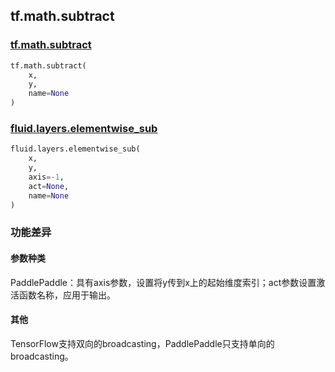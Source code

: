 ## tf.math.subtract

### [tf.math.subtract](https://www.tensorflow.org/versions/r1.13/api_docs/python/tf/math/subtract)

```python
tf.math.subtract(
    x,
    y,
    name=None
)
```

### [ fluid.layers.elementwise_sub](https://www.paddlepaddle.org.cn/documentation/docs/zh/1.5/api_cn/layers_cn/nn_cn.html#elementwise-sub)

```python
fluid.layers.elementwise_sub(
    x,
    y,
    axis=-1,
    act=None,
    name=None
)
```

### 功能差异

#### 参数种类

PaddlePaddle：具有axis参数，设置将y传到x上的起始维度索引；act参数设置激活函数名称，应用于输出。

#### 其他

TensorFlow支持双向的broadcasting，PaddlePaddle只支持单向的broadcasting。

